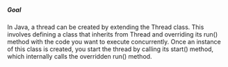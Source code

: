 ##### Goal

In Java, a thread can be created by extending the Thread class. This involves defining a class that inherits from Thread and overriding its run() method with the code you want to execute concurrently. Once an instance of this class is created, you start the thread by calling its start() method, which internally calls the overridden run() method.